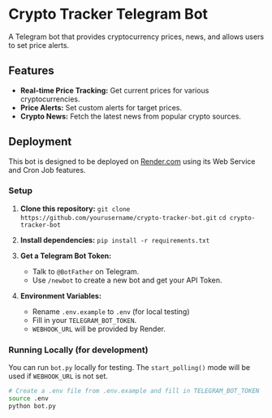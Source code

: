 # Crypto Tracker Telegram Bot

A Telegram bot that provides cryptocurrency prices, news, and allows users to set price alerts.

## Features

*   **Real-time Price Tracking:** Get current prices for various cryptocurrencies.
*   **Price Alerts:** Set custom alerts for target prices.
*   **Crypto News:** Fetch the latest news from popular crypto sources.

## Deployment

This bot is designed to be deployed on [Render.com](https://render.com) using its Web Service and Cron Job features.

### Setup

1.  **Clone this repository:**
    `git clone https://github.com/yourusername/crypto-tracker-bot.git`
    `cd crypto-tracker-bot`

2.  **Install dependencies:**
    `pip install -r requirements.txt`

3.  **Get a Telegram Bot Token:**
    *   Talk to `@BotFather` on Telegram.
    *   Use `/newbot` to create a new bot and get your API Token.

4.  **Environment Variables:**
    *   Rename `.env.example` to `.env` (for local testing)
    *   Fill in your `TELEGRAM_BOT_TOKEN`.
    *   `WEBHOOK_URL` will be provided by Render.

### Running Locally (for development)

You can run `bot.py` locally for testing. The `start_polling()` mode will be used if `WEBHOOK_URL` is not set.

```bash
# Create a .env file from .env.example and fill in TELEGRAM_BOT_TOKEN
source .env
python bot.py
